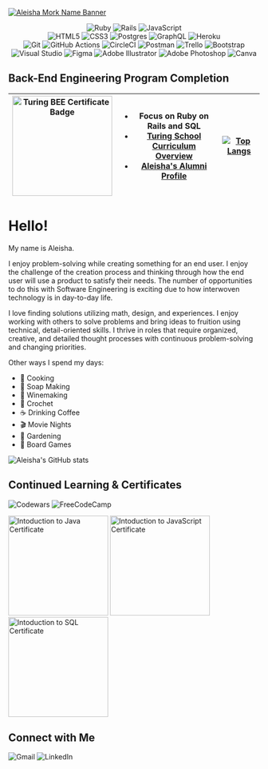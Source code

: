 [![Aleisha Mork Name Banner](https://media.licdn.com/dms/image/D5616AQHSSpjXCumB7A/profile-displaybackgroundimage-shrink_350_1400/0/1686003250167?e=1697673600&v=beta&t=-9g0M31I-KP8GZnQC_T4qUCWCCJ37e0GMhWoAK-99O8)](https://terminal.turing.edu/profiles/1573)

<div align="center">
  
![Ruby](https://img.shields.io/badge/ruby-%23CC342D.svg?style=for-the-badge&logo=ruby&logoColor=white)
![Rails](https://img.shields.io/badge/rails-%23CC0000.svg?style=for-the-badge&logo=ruby-on-rails&logoColor=white)
![JavaScript](https://img.shields.io/badge/javascript-%23323330.svg?style=for-the-badge&logo=javascript&logoColor=%23F7DF1E)  
![HTML5](https://img.shields.io/badge/html5-%23E34F26.svg?style=for-the-badge&logo=html5&logoColor=white) 
![CSS3](https://img.shields.io/badge/css3-%231572B6.svg?style=for-the-badge&logo=css3&logoColor=white) 
![Postgres](https://img.shields.io/badge/postgres-%23316192.svg?style=for-the-badge&logo=postgresql&logoColor=white) 
![GraphQL](https://img.shields.io/badge/-GraphQL-E10098?style=for-the-badge&logo=graphql&logoColor=white) 
![Heroku](https://img.shields.io/badge/heroku-%23430098.svg?style=for-the-badge&logo=heroku&logoColor=white) 	
![Git](https://img.shields.io/badge/git-%23F05033.svg?style=for-the-badge&logo=git&logoColor=white) 
![GitHub Actions](https://img.shields.io/badge/github%20actions-%232671E5.svg?style=for-the-badge&logo=githubactions&logoColor=white) 
![CircleCI](https://img.shields.io/badge/circle%20ci-%23161616.svg?style=for-the-badge&logo=circleci&logoColor=white) 
![Postman](https://img.shields.io/badge/Postman-FF6C37?style=for-the-badge&logo=postman&logoColor=white)
![Trello](https://img.shields.io/badge/Trello-%23026AA7.svg?style=for-the-badge&logo=Trello&logoColor=white) 
![Bootstrap](https://img.shields.io/badge/bootstrap-%238511FA.svg?style=for-the-badge&logo=bootstrap&logoColor=white) 
![Visual Studio](https://img.shields.io/badge/Visual%20Studio-5C2D91.svg?style=for-the-badge&logo=visual-studio&logoColor=white) 
![Figma](https://img.shields.io/badge/figma-%23F24E1E.svg?style=for-the-badge&logo=figma&logoColor=white) 
![Adobe Illustrator](https://img.shields.io/badge/adobe%20illustrator-%23FF9A00.svg?style=for-the-badge&logo=adobe%20illustrator&logoColor=white) 
![Adobe Photoshop](https://img.shields.io/badge/adobe%20photoshop-%2331A8FF.svg?style=for-the-badge&logo=adobe%20photoshop&logoColor=white)
![Canva](https://img.shields.io/badge/Canva-%2300C4CC.svg?style=for-the-badge&logo=Canva&logoColor=white)

</div>

## Back-End Engineering Program Completion
<div align="center">
  
|[<img src="https://user-images.githubusercontent.com/105686836/260644069-a1a81299-5700-491a-838e-c6dc618a0b3d.png" alt="Turing BEE Certificate Badge" width="200">](https://turing.edu/) | <ul> <li> Focus on Ruby on Rails and SQL </li> <li> [Turing School Curriculum Overview](https://drive.google.com/file/d/1TWCfriYm5P-5O4SBKsXnswGlYKYR-Z5B/view?pli=1) </li> <li> [Aleisha's Alumni Profile](https://terminal.turing.edu/profiles/1573) </li> </ul> | [![Top Langs](https://github-readme-stats.vercel.app/api/top-langs/?username=aleish-m&layout=compact)](https://github.com/anuraghazra/github-readme-stats) |
|---|---|---|

</div>

# Hello!

My name is Aleisha. 

I enjoy problem-solving while creating something for an end user. I enjoy the challenge of the creation process and thinking through how the end user will use a product to satisfy their needs. The number of opportunities to do this with Software Engineering is exciting due to how interwoven technology is in day-to-day life.

I love finding solutions utilizing math, design, and experiences. I enjoy working with others to solve problems and bring ideas to fruition using technical, detail-oriented skills. I thrive in roles that require organized, creative, and detailed thought processes with continuous problem-solving and changing priorities.

Other ways I spend my days:
  - :fork_and_knife: Cooking
  - :bath: Soap Making
  - :wine_glass: Winemaking
  - 🧶 Crochet 
  - :coffee: Drinking Coffee
  - :clapper: Movie Nights
  - :cherry_blossom: Gardening
  - :game_die: Board Games


![Aleisha's GitHub stats](https://github-readme-stats.vercel.app/api?username=aleish-m&theme=tokyonight&show_icons=true)



## Continued Learning & Certificates
![Codewars](https://img.shields.io/badge/Codewars-B1361E?style=for-the-badge&logo=codewars&logoColor=grey) ![FreeCodeCamp](https://img.shields.io/badge/Freecodecamp-%23123.svg?&style=for-the-badge&logo=freecodecamp&logoColor=green)

[<img src="https://api2.sololearn.com/v2/certificates/CC-OVTHOHSR/image/jpg" alt="Intoduction to Java Certificate" width="200">](https://www.sololearn.com/certificates/CC-OVTHOHSR) 
[<img src="https://api2.sololearn.com/v2/certificates/CC-IIW6I2ZD/image/jpg" alt="Intoduction to JavaScript Certificate" width="200">](https://www.sololearn.com/certificates/CC-IIW6I2ZD)
[<img src="https://api2.sololearn.com/v2/certificates/CC-PXQG5RWM/image/jpg" alt="Intoduction to SQL Certificate" width="200">](https://www.sololearn.com/certificates/CC-PXQG5RWM)

## Connect with Me
![Gmail](https://img.shields.io/badge/Gmail-D14836?style=for-the-badge&logo=gmail&logoColor=white)
![LinkedIn](https://img.shields.io/badge/linkedin-%230077B5.svg?style=for-the-badge&logo=linkedin&logoColor=white)

<!--[<img src="https://user-images.githubusercontent.com/105686836/261207934-c372b807-c7ee-4f52-a7c8-505afb5064ad.png" alt="Photo of BEE Certificate" width="200">](https://photos.google.com/photo/AF1QipOIjUFxczLiuZ7X8WFKRbpqKxms-_i6Tncv5yWo) -->
